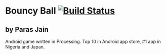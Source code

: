 # Bouncy Ball [![Build Status](https://travis-ci.org/parasj/bouncy-ball.svg)](https://travis-ci.org/parasj/bouncy-ball)
## by Paras Jain

Android game written in Processing. Top 10 in Android app store, #1 app in Nigeria and Japan.
